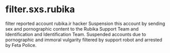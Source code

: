# filter.sxs.rubika
filter reported account rubika.ir hacker
Suspension this account by sending sex and pornographic content to the Rubika Support Team and Identification and Identification Team. 
Suspended accounts due to pornographic and immoral vulgarity filtered by support robot and arrested by Feta Police.
